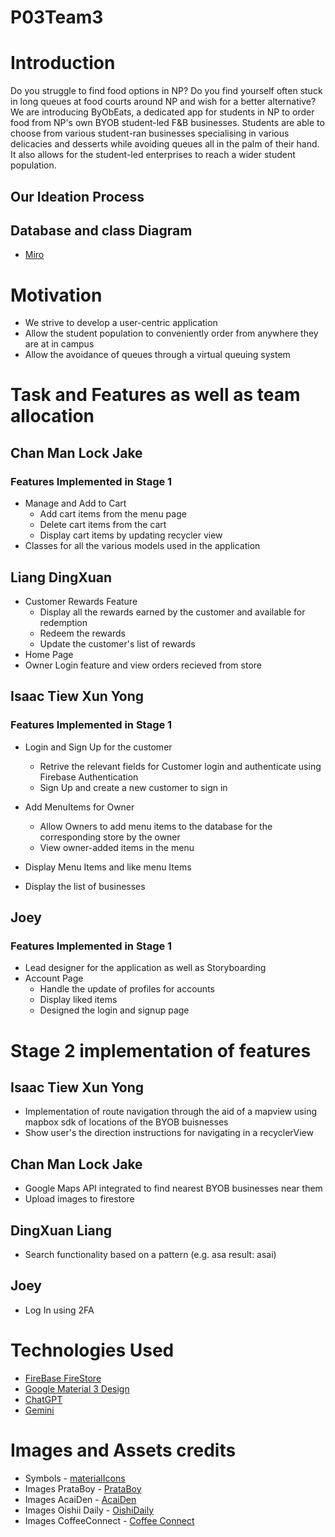 # P03Team3
# Introduction
Do you struggle to find food options in NP? Do you find yourself often stuck in long queues at food courts around NP and wish for a better alternative? 
We are introducing ByObEats, a dedicated app for students in NP to order food from NP's own BYOB student-led F&B businesses. Students are able to choose from various student-ran businesses specialising in various delicacies and desserts while avoiding queues all in the palm of their hand. It also allows for the student-led enterprises to reach a wider student population.

## Our Ideation Process

## Database and class Diagram
   - [Miro](https://miro.com/app/board/uXjVKLXdQRE=/)



# Motivation
- We strive to develop a user-centric application 
- Allow the student population to conveniently order from anywhere they are at in campus
- Allow the avoidance of queues through a virtual queuing system

# Task and Features as well as team allocation
   ## Chan Man Lock Jake
   ### Features Implemented in Stage 1
   - Manage and Add to Cart 
      - Add cart items from the menu page
      - Delete cart items from the cart
      - Display cart items by updating recycler view
   - Classes for all the various models used in the application
   
   ## Liang DingXuan

   - Customer Rewards Feature
     - Display all the rewards earned by the customer and available for redemption
     - Redeem the rewards
     - Update the customer's list of rewards
   - Home Page
   - Owner Login feature and view orders recieved from store 

   ## Isaac Tiew Xun Yong 
   ### Features Implemented in Stage 1
   - Login and Sign Up for the customer 
     - Retrive the relevant fields for Customer login and authenticate using Firebase Authentication
     - Sign Up and create a new customer to sign in

   - Add MenuItems for Owner
     - Allow Owners to add menu items to the database for the corresponding store by the owner
     - View owner-added items in the menu
   - Display Menu Items and like menu Items
   - Display the list of businesses

## Joey 
   ### Features Implemented in Stage 1
   - Lead designer for the application as well as Storyboarding
   - Account Page
     - Handle the update of profiles for accounts
     - Display liked items
     - Designed the login and signup page

# Stage 2 implementation of features
## Isaac Tiew Xun Yong
 - Implementation of route navigation through the aid of a mapview using mapbox sdk of locations of the BYOB buisnesses
 - Show user's the direction instructions for navigating in a recyclerView

## Chan Man Lock Jake
   - Google Maps API integrated to find nearest BYOB businesses near them
   - Upload images to firestore

## DingXuan Liang
   - Search functionality  based on a pattern (e.g. asa result: asai)

## Joey
  - Log In using 2FA


    
# Technologies Used
- [FireBase FireStore](https://console.firebase.google.com/u/0/project/mad-p03-team-3-foodapp/firestore/databases/-default-/data/~2FCustomer~2Fisaactiew36@gmail.com)
- [Google Material 3 Design](https://m3.material.io/)
- [ChatGPT](https://chatgpt.com/)
- [Gemini](https://gemini.google.com/)

# Images and Assets credits
- Symbols - [materialIcons](https://fonts.google.com/icons?selected=Material+Symbols+Outlined:favorite:FILL@0;wght@400;GRAD@0;opsz@24&icon.size=24&icon.color=%235f6368)
- Images PrataBoy - [PrataBoy](https://www.instagram.com/prataboynp/)
- Images AcaiDen - [AcaiDen](https://www.instagram.com/acaidensg/)
- Images Oishii Daily - [OishiDaily](https://www.instagram.com/oishiidaily/)
- Images CoffeeConnect - [Coffee Connect](https://www.instagram.com/coffeeconnects.us/)






   

   
   
   

    
